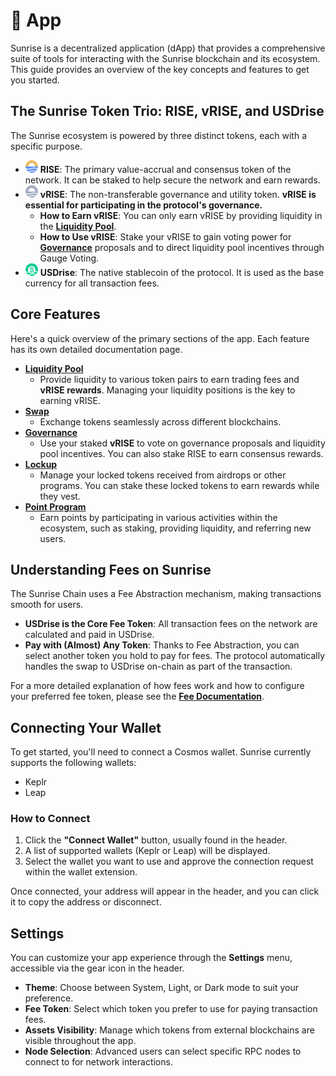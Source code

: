 # 🌅 App

Sunrise is a decentralized application (dApp) that provides a comprehensive suite of tools for interacting with the Sunrise blockchain and its ecosystem. This guide provides an overview of the key concepts and features to get you started.

## The Sunrise Token Trio: RISE, vRISE, and USDrise

The Sunrise ecosystem is powered by three distinct tokens, each with a specific purpose.

* ![RISE](../../.gitbook/assets/RISE.png) **RISE**: The primary value-accrual and consensus token of the network. It can be staked to help secure the network and earn rewards.
* ![vRISE](../../.gitbook/assets/vRISE.png) **vRISE**: The non-transferable governance and utility token. **vRISE is essential for participating in the protocol's governance.**
  * **How to Earn vRISE**: You can only earn vRISE by providing liquidity in the [**Liquidity Pool**](liquidity-pool.md).
  * **How to Use vRISE**: Stake your vRISE to gain voting power for [**Governance**](gov.md) proposals and to direct liquidity pool incentives through Gauge Voting.
* ![USDrise](../../.gitbook/assets/USDrise.png) **USDrise**: The native stablecoin of the protocol. It is used as the base currency for all transaction fees.

## Core Features

Here's a quick overview of the primary sections of the app. Each feature has its own detailed documentation page.

* [**Liquidity Pool**](liquidity-pool.md)
  * Provide liquidity to various token pairs to earn trading fees and **vRISE rewards**. Managing your liquidity positions is the key to earning vRISE.
* [**Swap**](swap.md)
  * Exchange tokens seamlessly across different blockchains.
* [**Governance**](gov.md)
  * Use your staked **vRISE** to vote on governance proposals and liquidity pool incentives. You can also stake RISE to earn consensus rewards.
* [**Lockup**](lockup.md)
  * Manage your locked tokens received from airdrops or other programs. You can stake these locked tokens to earn rewards while they vest.
* [**Point Program**](point-program.md)
  * Earn points by participating in various activities within the ecosystem, such as staking, providing liquidity, and referring new users.

## Understanding Fees on Sunrise

The Sunrise Chain uses a Fee Abstraction mechanism, making transactions smooth for users.

* **USDrise is the Core Fee Token**: All transaction fees on the network are calculated and paid in USDrise.
* **Pay with (Almost) Any Token**: Thanks to Fee Abstraction, you can select another token you hold to pay for fees. The protocol automatically handles the swap to USDrise on-chain as part of the transaction.

For a more detailed explanation of how fees work and how to configure your preferred fee token, please see the [**Fee Documentation**](fee.md).

## Connecting Your Wallet

To get started, you'll need to connect a Cosmos wallet. Sunrise currently supports the following wallets:

* Keplr
* Leap

### How to Connect

1. Click the **"Connect Wallet"** button, usually found in the header.
2. A list of supported wallets (Keplr or Leap) will be displayed.
3. Select the wallet you want to use and approve the connection request within the wallet extension.

Once connected, your address will appear in the header, and you can click it to copy the address or disconnect.

## Settings

You can customize your app experience through the **Settings** menu, accessible via the gear icon in the header.

* **Theme**: Choose between System, Light, or Dark mode to suit your preference.
* **Fee Token**: Select which token you prefer to use for paying transaction fees.
* **Assets Visibility**: Manage which tokens from external blockchains are visible throughout the app.
* **Node Selection**: Advanced users can select specific RPC nodes to connect to for network interactions.
